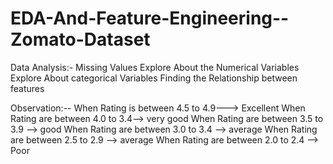 # EDA-And-Feature-Engineering--Zomato-Dataset
Data Analysis:-
Missing Values
Explore About the Numerical Variables
Explore About categorical Variables
Finding the Relationship between features

Observation:--
When Rating is between 4.5 to 4.9---> Excellent
When Rating are between 4.0 to 3.4--> very good
When Rating are between 3.5 to 3.9 --> good
When Rating are between 3.0 to 3.4 --> average
When Rating are between 2.5 to 2.9 --> average
When Rating are between 2.0 to 2.4 --> Poor
